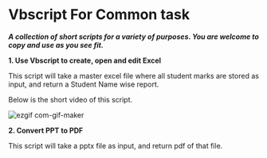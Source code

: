# Vbscript For Common task

***A collection of short scripts for a variety of purposes. You are welcome to copy and use as you see fit.***

**1. Use Vbscript to create, open and edit Excel**

This script will take a master excel file where all student marks are stored as input, and return a Student Name wise report.

Below is the short video of this script.

![ezgif com-gif-maker](https://user-images.githubusercontent.com/89068470/144973414-c8813c68-7b9a-4480-9d0f-87e16b2c24de.gif)


**2. Convert PPT to PDF**

This script will take a pptx file as input, and return pdf of that file.

